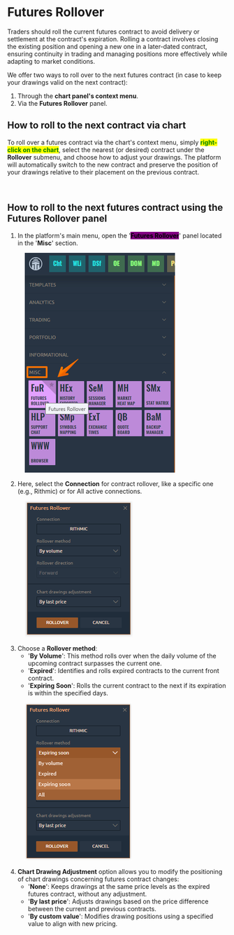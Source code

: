 # Futures Rollover

Traders should roll the current futures contract to avoid delivery or settlement at the contract's expiration. Rolling a contract involves closing the existing position and opening a new one in a later-dated contract, ensuring continuity in trading and managing positions more effectively while adapting to market conditions.

We offer two ways to roll over to the next futures contract (in case to keep your drawings valid on the next contract):

1. Through the **chart panel's context menu**.
2. Via the **Futures Rollover** panel.

## How to roll to the next contract via chart

To roll over a futures contract via the chart's context menu, simply <mark style="color:green;">**right-click on the chart**</mark>, select the nearest (or desired) contract under the **Rollover** submenu, and choose how to adjust your drawings. The platform will automatically switch to the new contract and preserve the position of your drawings relative to their placement on the previous contract.

<figure><img src="../.gitbook/assets/rollover futures via chart.gif" alt=""><figcaption></figcaption></figure>

## How to roll to the next futures contract using the Futures Rollover panel

1. In the platform's main menu, open the '<mark style="background-color:purple;">**Futures Rollover**</mark>' panel located in the '**Misc**' section.

<figure><img src="../.gitbook/assets/image (1) (1) (1) (1) (1) (1) (1) (1) (1) (1) (1) (1).png" alt=""><figcaption></figcaption></figure>

2. Here, select the **Connection** for contract rollover, like a specific one (e.g., Rithmic) or for All active connections.

<figure><img src="../.gitbook/assets/image (3) (1) (1) (1) (1).png" alt=""><figcaption></figcaption></figure>

3. Choose a **Rollover method**:
   * '**By Volume**': This method rolls over when the daily volume of the upcoming contract surpasses the current one.
   * '**Expired**': Identifies and rolls expired contracts to the current front contract.
   * '**Expiring Soon**': Rolls the current contract to the next if its expiration is within the specified days.

<figure><img src="../.gitbook/assets/image (392).png" alt=""><figcaption></figcaption></figure>

4. **Chart Drawing Adjustment** option allows you to modify the positioning of chart drawings concerning futures contract changes:
   * '**None**': Keeps drawings at the same price levels as the expired futures contract, without any adjustment.
   * '**By last price**': Adjusts drawings based on the price difference between the current and previous contracts.
   * '**By custom value**': Modifies drawing positions using a specified value to align with new pricing.
